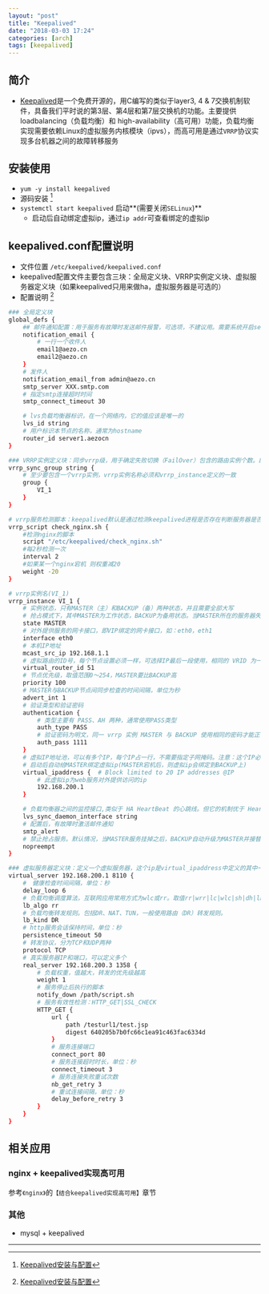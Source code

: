 ```yaml
---
layout: "post"
title: "Keepalived"
date: "2018-03-03 17:24"
categories: [arch]
tags: [keepalived]
---
```


## 简介

- [Keepalived](http://www.keepalived.org/)是一个免费开源的，用C编写的类似于layer3, 4 & 7交换机制软件，具备我们平时说的第3层、第4层和第7层交换机的功能。主要提供loadbalancing（负载均衡）和 high-availability（高可用）功能，负载均衡实现需要依赖Linux的虚拟服务内核模块（ipvs），而高可用是通过`VRRP`协议实现多台机器之间的故障转移服务

## 安装使用

- `yum -y install keepalived`
- 源码安装 [^1]
- `systemctl start keepalived` 启动**(需要关闭`SELinux`)**
    - 启动后自动绑定虚拟ip，通过`ip addr`可查看绑定的虚拟ip

## keepalived.conf配置说明

- 文件位置 `/etc/keepalived/keepalived.conf`
- keepalived配置文件主要包含三块：全局定义块、VRRP实例定义块、虚拟服务器定义块（如果keepalived只用来做ha，虚拟服务器是可选的）
- 配置说明 [^1]

```bash
### 全局定义块
global_defs {
    ## 邮件通知配置：用于服务有故障时发送邮件报警，可选项，不建议用。需要系统开启sendmail服务，建议用第三独立监控服务，如用nagios全面监控代替
    notification_email {
        # 一行一个收件人
        email1@aezo.cn
        email2@aezo.cn
    }
    # 发件人
    notification_email_from admin@aezo.cn
    smtp_server XXX.smtp.com
    # 指定smtp连接超时时间
    smtp_connect_timeout 30

    # lvs负载均衡器标识，在一个网络内，它的值应该是唯一的
    lvs_id string
    # 用户标识本节点的名称，通常为hostname
    router_id server1.aezocn
}

### VRRP实例定义块：同步vrrp级，用于确定失败切换（FailOver）包含的路由实例个数。即在有2个负载均衡器的场景，一旦某个负载均衡器失效，需要自动切换到另外一个负载均衡器的实例是哪
vrrp_sync_group string {
    # 至少要包含一个vrrp实例，vrrp实例名称必须和vrrp_instance定义的一致
    group {
        VI_1
    }
}

# vrrp服务检测脚本：keepalived默认是通过检测keepalived进程是否存在判断服务器是否宕机。此时根据脚本判断是否杀死此服务器keepalived进程。参考《nginx》中【结合keepalived实现高可用】
vrrp_script check_nginx.sh {
    #检测nginx的脚本
    script "/etc/keepalived/check_nginx.sh"
    #每2秒检测一次
    interval 2
    #如果某一个nginx宕机 则权重减20                              
    weight -20
}

# vrrp实例名(VI_1)
vrrp_instance VI_1 {
    # 实例状态，只有MASTER（主）和BACKUP（备）两种状态，并且需要全部大写
    # 抢占模式下，其中MASTER为工作状态，BACKUP为备用状态。当MASTER所在的服务器失效时，BACKUP所在的服务会自动把它的状态由BACKUP切换到MASTER状态。当失效的MASTER所在的服务恢复时，BACKUP从MASTER恢复到BACKUP状态
    state MASTER
    # 对外提供服务的网卡接口，即VIP绑定的网卡接口，如：eth0，eth1
    interface eth0
    # 本机IP地址
    mcast_src_ip 192.168.1.1
    # 虚拟路由的ID号，每个节点设置必须一样，可选择IP最后一段使用，相同的 VRID 为一个组，他将决定多播的 MAC 地址。同一实例下virtual_router_id必须相同（主从要一致）
    virtual_router_id 51
    # 节点优先级，取值范围0～254，MASTER要比BACKUP高
    priority 100
    # MASTER与BACKUP节点间同步检查的时间间隔，单位为秒
    advert_int 1
    # 验证类型和验证密码
    authentication {
        # 类型主要有 PASS、AH 两种，通常使用PASS类型
        auth_type PASS
        # 验证密码为明文，同一 vrrp 实例 MASTER 与 BACKUP 使用相同的密码才能正常通信
        auth_pass 1111
    }
    # 虚拟IP地址池，可以有多个IP，每个IP占一行，不需要指定子网掩码。注意：这个IP必须与我们的设定的vip保持一致
    # 启动后自动给MASTER绑定虚拟ip(MASTER宕机后，则虚拟ip会绑定到BACKUP上)
    virtual_ipaddress {  # Block limited to 20 IP addresses @IP
        # 此虚拟ip为web服务对外提供访问的ip
        192.168.200.1
    }

    # 负载均衡器之间的监控接口,类似于 HA HeartBeat 的心跳线。但它的机制优于 Heartbeat，因为它没有"裂脑"这个问题，它是以优先级这个机制来规避这个麻烦的。在 DR 模式中，lvs_sync_daemon_inteface与服务接口interface使用同一个网络接口
    lvs_sync_daemon_interface string 
    # 配置后，有故障时激活邮件通知
    smtp_alert
    # 禁止抢占服务。默认情况，当MASTER服务挂掉之后，BACKUP自动升级为MASTER并接替它的任务，当MASTER服务恢复后，升级为MASTER的BACKUP服务又自动降为BACKUP，把工作权交给原MASTER。当配置了nopreempt，MASTER从挂掉到恢复，不再将服务抢来
    nopreempt
}

### 虚拟服务器定义块：定义一个虚拟服务器，这个ip是virtual_ipaddress中定义的其中一个
virtual_server 192.168.200.1 8110 {
    #　健康检查时间间隔，单位：秒
    delay_loop 6
    # 负载均衡调度算法，互联网应用常用方式为wlc或rr。取值rr|wrr|lc|wlc|sh|dh|lblc 
    lb_algo rr
    # 负载均衡转发规则。包括DR、NAT、TUN，一般使用路由（DR）转发规则。
    lb_kind DR
    # http服务会话保持时间，单位：秒
    persistence_timeout 50
    # 转发协议，分为TCP和UDP两种
    protocol TCP
    # 真实服务器IP和端口，可以定义多个
    real_server 192.168.200.3 1358 {
        # 负载权重，值越大，转发的优先级越高
        weight 1
        # 服务停止后执行的脚本
        notify_down /path/script.sh
        # 服务有效性检测：HTTP_GET|SSL_CHECK
        HTTP_GET {
            url {
                path /testurl1/test.jsp
                digest 640205b7b0fc66c1ea91c463fac6334d
            }
            # 服务连接端口
            connect_port 80
            # 服务连接超时时长，单位：秒
            connect_timeout 3
            # 服务连接失败重试次数
            nb_get_retry 3
            # 重试连接间隔，单位：秒
            delay_before_retry 3
        }
    }
}
```

## 相关应用

### nginx + keepalived实现高可用

参考`《nginx》`的`【结合keepalived实现高可用】`章节

### 其他

- mysql + keepalived






---

[^1]: [Keepalived安装与配置](http://blog.csdn.net/xyang81/article/details/52554398)